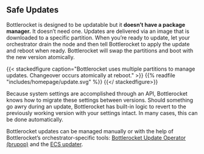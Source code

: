 
## Safe Updates

Bottlerocket is designed to be updatable but it **doesn’t have a package manager.**
It doesn’t need one.
Updates are delivered via an image that is downloaded to a specific partition.
When you’re ready to update, let your orchestrator drain the node and then tell Bottlerocket to apply the update and reboot when ready.
Bottlerocket will swap the partitions and boot with the new version atomically.

{{< stackedfigure caption="Bottlerocket uses multiple partitions to manage updates. Changeover occurs atomically at reboot." >}}
    {{% readfile "includes/homepage/update.svg" %}}
{{</ stackedfigure>}}

Because system settings are accomplished through an API, Bottlerocket knows how to migrate these settings between versions.
Should something go awry during an update, Bottlerocket has built-in logic to revert to the previously working version with your settings intact.
In many cases, this can be done automatically.

Bottlerocket updates can be managed manually or with the help of Bottlerocket’s orchestrator-specific tools: [Bottlerocket Update Operator (brupop)](https://github.com/bottlerocket-os/bottlerocket-update-operator) and the [ECS updater](https://github.com/bottlerocket-os/bottlerocket-ecs-updater).
